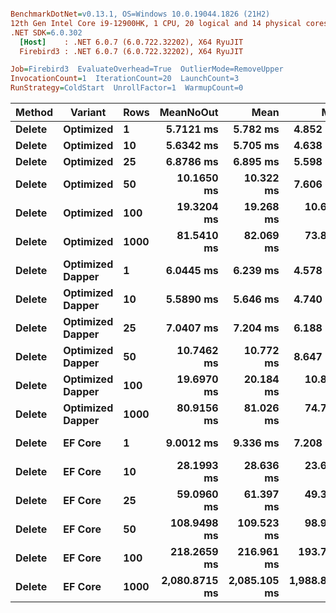 ``` ini

BenchmarkDotNet=v0.13.1, OS=Windows 10.0.19044.1826 (21H2)
12th Gen Intel Core i9-12900HK, 1 CPU, 20 logical and 14 physical cores
.NET SDK=6.0.302
  [Host]    : .NET 6.0.7 (6.0.722.32202), X64 RyuJIT
  Firebird3 : .NET 6.0.7 (6.0.722.32202), X64 RyuJIT

Job=Firebird3  EvaluateOverhead=True  OutlierMode=RemoveUpper  
InvocationCount=1  IterationCount=20  LaunchCount=3  
RunStrategy=ColdStart  UnrollFactor=1  WarmupCount=0  

```
|      Method |         Variant | Rows |     MeanNoOut |         Mean |          Min |           Q1 |       Median |           Q3 |          Max |
|------------ |---------------- |----- |--------------:|-------------:|-------------:|-------------:|-------------:|-------------:|-------------:|
| **Delete** |       **Optimized** |    **1** |     **5.7121 ms** |     **5.782 ms** |     **4.852 ms** |     **5.448 ms** |     **5.729 ms** |     **6.027 ms** |     **7.095 ms** |
| **Delete** |       **Optimized** |   **10** |     **5.6342 ms** |     **5.705 ms** |     **4.638 ms** |     **5.237 ms** |     **5.608 ms** |     **6.100 ms** |     **7.592 ms** |
| **Delete** |       **Optimized** |   **25** |     **6.8786 ms** |     **6.895 ms** |     **5.598 ms** |     **6.311 ms** |     **6.976 ms** |     **7.204 ms** |     **8.826 ms** |
| **Delete** |       **Optimized** |   **50** |    **10.1650 ms** |    **10.322 ms** |     **7.606 ms** |     **8.865 ms** |    **10.359 ms** |    **11.486 ms** |    **13.880 ms** |
| **Delete** |       **Optimized** |  **100** |    **19.3204 ms** |    **19.268 ms** |    **10.645 ms** |    **14.556 ms** |    **19.336 ms** |    **23.749 ms** |    **29.657 ms** |
| **Delete** |       **Optimized** | **1000** |    **81.5410 ms** |    **82.069 ms** |    **73.826 ms** |    **79.338 ms** |    **81.188 ms** |    **84.880 ms** |    **91.097 ms** |
| **Delete** | **Optimized Dapper** |    **1** |     **6.0445 ms** |     **6.239 ms** |     **4.578 ms** |     **5.170 ms** |     **6.173 ms** |     **6.896 ms** |     **9.123 ms** |
| **Delete** | **Optimized Dapper** |   **10** |     **5.5890 ms** |     **5.646 ms** |     **4.740 ms** |     **5.311 ms** |     **5.572 ms** |     **6.029 ms** |     **7.057 ms** |
| **Delete** | **Optimized Dapper** |   **25** |     **7.0407 ms** |     **7.204 ms** |     **6.188 ms** |     **6.728 ms** |     **7.011 ms** |     **7.562 ms** |     **9.658 ms** |
| **Delete** | **Optimized Dapper** |   **50** |    **10.7462 ms** |    **10.772 ms** |     **8.647 ms** |     **9.545 ms** |    **10.660 ms** |    **11.843 ms** |    **13.323 ms** |
| **Delete** | **Optimized Dapper** |  **100** |    **19.6970 ms** |    **20.184 ms** |    **10.821 ms** |    **14.062 ms** |    **19.448 ms** |    **24.655 ms** |    **38.691 ms** |
| **Delete** | **Optimized Dapper** | **1000** |    **80.9156 ms** |    **81.026 ms** |    **74.727 ms** |    **79.295 ms** |    **80.870 ms** |    **82.895 ms** |    **88.115 ms** |
| **Delete** |          **EF Core** |    **1** |     **9.0012 ms** |     **9.336 ms** |     **7.208 ms** |     **8.221 ms** |     **8.830 ms** |    **10.310 ms** |    **12.549 ms** |
| **Delete** |          **EF Core** |   **10** |    **28.1993 ms** |    **28.636 ms** |    **23.697 ms** |    **26.419 ms** |    **28.074 ms** |    **30.287 ms** |    **37.584 ms** |
| **Delete** |          **EF Core** |   **25** |    **59.0960 ms** |    **61.397 ms** |    **49.371 ms** |    **56.684 ms** |    **58.348 ms** |    **64.277 ms** |    **79.299 ms** |
| **Delete** |          **EF Core** |   **50** |   **108.9498 ms** |   **109.523 ms** |    **98.912 ms** |   **104.269 ms** |   **109.243 ms** |   **113.748 ms** |   **123.107 ms** |
| **Delete** |          **EF Core** |  **100** |   **218.2659 ms** |   **216.961 ms** |   **193.751 ms** |   **209.157 ms** |   **220.052 ms** |   **224.439 ms** |   **241.173 ms** |
| **Delete** |          **EF Core** | **1000** | **2,080.8715 ms** | **2,085.105 ms** | **1,988.875 ms** | **2,050.383 ms** | **2,082.465 ms** | **2,116.461 ms** | **2,228.540 ms** |
